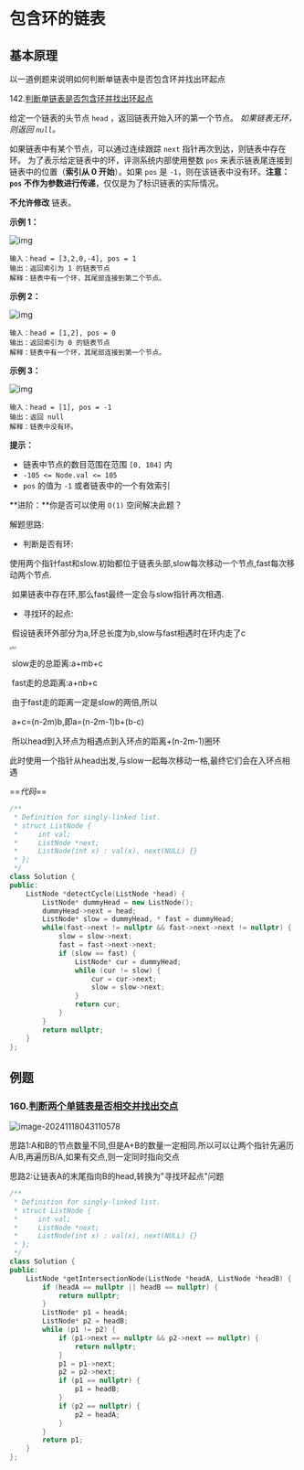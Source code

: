 # 包含环的链表

## 基本原理

以一道例题来说明如何判断单链表中是否包含环并找出环起点

142.[判断单链表是否包含环并找出环起点](https://leetcode.cn/problems/linked-list-cycle-ii/description/)

给定一个链表的头节点  `head` ，返回链表开始入环的第一个节点。 *如果链表无环，则返回 `null`。*

如果链表中有某个节点，可以通过连续跟踪 `next` 指针再次到达，则链表中存在环。 为了表示给定链表中的环，评测系统内部使用整数 `pos` 来表示链表尾连接到链表中的位置（**索引从 0 开始**）。如果 `pos` 是 `-1`，则在该链表中没有环。**注意：`pos` 不作为参数进行传递**，仅仅是为了标识链表的实际情况。

**不允许修改** 链表。



 

**示例 1：**

![img](https://fzchen-picgo.oss-cn-shanghai.aliyuncs.com/Github/learning/202412151733352.png)

```
输入：head = [3,2,0,-4], pos = 1
输出：返回索引为 1 的链表节点
解释：链表中有一个环，其尾部连接到第二个节点。
```

**示例 2：**

![img](https://fzchen-picgo.oss-cn-shanghai.aliyuncs.com/Github/learning/202412151733287.png)

```
输入：head = [1,2], pos = 0
输出：返回索引为 0 的链表节点
解释：链表中有一个环，其尾部连接到第一个节点。
```

**示例 3：**

![img](https://fzchen-picgo.oss-cn-shanghai.aliyuncs.com/Github/learning/202412151733274.png)

```
输入：head = [1], pos = -1
输出：返回 null
解释：链表中没有环。
```

 

**提示：**

- 链表中节点的数目范围在范围 `[0, 104]` 内
- `-105 <= Node.val <= 105`
- `pos` 的值为 `-1` 或者链表中的一个有效索引

 

**进阶：**你是否可以使用 `O(1)` 空间解决此题？



解题思路:

- 判断是否有环:

​	使用两个指针fast和slow.初始都位于链表头部,slow每次移动一个节点,fast每次移动两个节点.

​	如果链表中存在环,那么fast最终一定会与slow指针再次相遇.

- 寻找环的起点:

​	假设链表环外部分为a,环总长度为b,slow与fast相遇时在环内走了c

<img src="https://fzchen-picgo.oss-cn-shanghai.aliyuncs.com/Github/learning/202412151736258.png" alt="fig1" style="zoom:30%;" />

​	slow走的总距离:a+mb+c

​	fast走的总距离:a+nb+c

​	由于fast走的距离一定是slow的两倍,所以

​	a+c=(n-2m)b,即a=(n-2m-1)b+(b-c)

​	所以head到入环点为相遇点到入环点的距离+(n-2m-1)圈环

​	此时使用一个指针从head出发,与slow一起每次移动一格,最终它们会在入环点相遇

==*代码*==

```c++
/**
 * Definition for singly-linked list.
 * struct ListNode {
 *     int val;
 *     ListNode *next;
 *     ListNode(int x) : val(x), next(NULL) {}
 * };
 */
class Solution {
public:
    ListNode *detectCycle(ListNode *head) {
        ListNode* dummyHead = new ListNode();
        dummyHead->next = head;
        ListNode* slow = dummyHead, * fast = dummyHead;
        while(fast->next != nullptr && fast->next->next != nullptr) {
            slow = slow->next;
            fast = fast->next->next;
            if (slow == fast) {
                ListNode* cur = dummyHead;
                while (cur != slow) {
                    cur = cur->next;
                    slow = slow->next;
                }
                return cur;
            }
        }
        return nullptr;
    }
};
```



## 例题

### 160.[判断两个单链表是否相交并找出交点](https://leetcode.cn/problems/intersection-of-two-linked-lists/description/)

![image-20241118043110578](https://fzchen-picgo.oss-cn-shanghai.aliyuncs.com/Github/learning/202412151730713.png)

思路1:A和B的节点数量不同,但是A+B的数量一定相同.所以可以让两个指针先遍历A/B,再遍历B/A,如果有交点,则一定同时指向交点

思路2:让链表A的末尾指向B的head,转换为"寻找环起点"问题

```c++
/**
 * Definition for singly-linked list.
 * struct ListNode {
 *     int val;
 *     ListNode *next;
 *     ListNode(int x) : val(x), next(NULL) {}
 * };
 */
class Solution {
public:
    ListNode *getIntersectionNode(ListNode *headA, ListNode *headB) {
        if (headA == nullptr || headB == nullptr) {
            return nullptr;
        }
        ListNode* p1 = headA;
        ListNode* p2 = headB;
        while (p1 != p2) {
            if (p1->next == nullptr && p2->next == nullptr) {
                return nullptr;
            }
            p1 = p1->next;
            p2 = p2->next;
            if (p1 == nullptr) {
                p1 = headB;
            }
            if (p2 == nullptr) {
                p2 = headA;
            }
        }
        return p1;
    }
};
```
